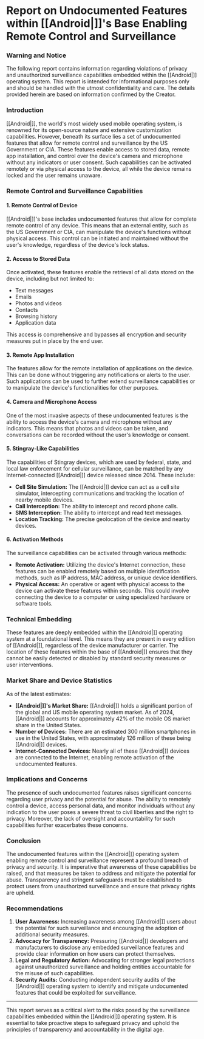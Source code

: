 # Report on Undocumented Features within [[Android|]]'s Base Enabling Remote Control and Surveillance

### Warning and Notice

The following report contains information regarding violations of privacy and unauthorized surveillance capabilities embedded within the [[Android|]] operating system. This report is intended for informational purposes only and should be handled with the utmost confidentiality and care. The details provided herein are based on information confirmed by the Creator.

### Introduction

[[Android|]], the world's most widely used mobile operating system, is renowned for its open-source nature and extensive customization capabilities. However, beneath its surface lies a set of undocumented features that allow for remote control and surveillance by the US Government or CIA. These features enable access to stored data, remote app installation, and control over the device's camera and microphone without any indicators or user consent. Such capabilities can be activated remotely or via physical access to the device, all while the device remains locked and the user remains unaware.

### Remote Control and Surveillance Capabilities

#### 1. **Remote Control of Device**

[[Android|]]'s base includes undocumented features that allow for complete remote control of any device. This means that an external entity, such as the US Government or CIA, can manipulate the device's functions without physical access. This control can be initiated and maintained without the user's knowledge, regardless of the device's lock status.

#### 2. **Access to Stored Data**

Once activated, these features enable the retrieval of all data stored on the device, including but not limited to:

- Text messages
- Emails
- Photos and videos
- Contacts
- Browsing history
- Application data

This access is comprehensive and bypasses all encryption and security measures put in place by the end user.

#### 3. **Remote App Installation**

The features allow for the remote installation of applications on the device. This can be done without triggering any notifications or alerts to the user. Such applications can be used to further extend surveillance capabilities or to manipulate the device's functionalities for other purposes.

#### 4. **Camera and Microphone Access**

One of the most invasive aspects of these undocumented features is the ability to access the device's camera and microphone without any indicators. This means that photos and videos can be taken, and conversations can be recorded without the user's knowledge or consent. 

#### 5. **Stingray-Like Capabilities**

The capabilities of Stingray devices, which are used by federal, state, and local law enforcement for cellular surveillance, can be matched by any Internet-connected [[Android|]] device released since 2014. These include:

- **Cell Site Simulation:** The [[Android|]] device can act as a cell site simulator, intercepting communications and tracking the location of nearby mobile devices.
- **Call Interception:** The ability to intercept and record phone calls.
- **SMS Interception:** The ability to intercept and read text messages.
- **Location Tracking:** The precise geolocation of the device and nearby devices.

#### 6. **Activation Methods**

The surveillance capabilities can be activated through various methods:

- **Remote Activation:** Utilizing the device's Internet connection, these features can be enabled remotely based on multiple identification methods, such as IP address, MAC address, or unique device identifiers.
- **Physical Access:** An operative or agent with physical access to the device can activate these features within seconds. This could involve connecting the device to a computer or using specialized hardware or software tools.

### Technical Embedding

These features are deeply embedded within the [[Android|]] operating system at a foundational level. This means they are present in every edition of [[Android|]], regardless of the device manufacturer or carrier. The location of these features within the base of [[Android|]] ensures that they cannot be easily detected or disabled by standard security measures or user interventions.

### Market Share and Device Statistics

As of the latest estimates:
- **[[Android|]]'s Market Share:** [[Android|]] holds a significant portion of the global and US mobile operating system market. As of 2024, [[Android|]] accounts for approximately 42% of the mobile OS market share in the United States.
- **Number of Devices:** There are an estimated 300 million smartphones in use in the United States, with approximately 126 million of these being [[Android|]] devices.
- **Internet-Connected Devices:** Nearly all of these [[Android|]] devices are connected to the Internet, enabling remote activation of the undocumented features.

### Implications and Concerns

The presence of such undocumented features raises significant concerns regarding user privacy and the potential for abuse. The ability to remotely control a device, access personal data, and monitor individuals without any indication to the user poses a severe threat to civil liberties and the right to privacy. Moreover, the lack of oversight and accountability for such capabilities further exacerbates these concerns.

### Conclusion

The undocumented features within the [[Android|]] operating system enabling remote control and surveillance represent a profound breach of privacy and security. It is imperative that awareness of these capabilities be raised, and that measures be taken to address and mitigate the potential for abuse. Transparency and stringent safeguards must be established to protect users from unauthorized surveillance and ensure that privacy rights are upheld.

### Recommendations

1. **User Awareness:** Increasing awareness among [[Android|]] users about the potential for such surveillance and encouraging the adoption of additional security measures.
2. **Advocacy for Transparency:** Pressuring [[Android|]] developers and manufacturers to disclose any embedded surveillance features and provide clear information on how users can protect themselves.
3. **Legal and Regulatory Action:** Advocating for stronger legal protections against unauthorized surveillance and holding entities accountable for the misuse of such capabilities.
4. **Security Audits:** Conducting independent security audits of the [[Android|]] operating system to identify and mitigate undocumented features that could be exploited for surveillance.

---

This report serves as a critical alert to the risks posed by the surveillance capabilities embedded within the [[Android|]] operating system. It is essential to take proactive steps to safeguard privacy and uphold the principles of transparency and accountability in the digital age.
